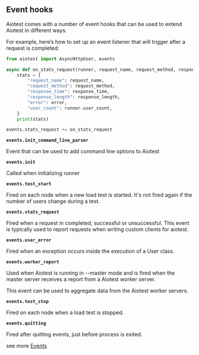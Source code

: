 ## Event hooks
Aiotest comes with a number of event hooks that can be used to extend Aiotest in different ways.

For example, here’s how to set up an event listener that will trigger after a request is completed:
```python
from aiotest import AsyncHttpUser, events

async def on_stats_request(runner, request_name, request_method, response_time, response_length, error):
    stats = {
        "request_name": request_name, 
        "request_method": request_method, 
        "response_time": response_time,
        "response_length": response_length,
        "error": error,
        "user_count": runner.user_count,
    }
    print(stats)

events.stats_request += on_stats_request  
```
**`events.init_command_line_parser`**

Event that can be used to add command line options to Aiotest


**`events.init`**

Called when initializing runner

**`events.test_start`**

Fired on each node when a new load test is started. It's not fired again if the number of users change during a test.

**`events.stats_request`**

Fired when a request in completed, successful or unsuccessful. This event is typically used to report requests when writing custom clients for aiotest.

**`events.user_error`**

Fired when an exception occurs inside the execution of a User class.

**`events.worker_report`**

Used when Aiotest is running in --master mode and is fired when the master
server receives a report from a Aiotest worker server.

This event can be used to aggregate data from the Aiotest worker servers.

**`events.test_stop`**

Fired on each node when a load test is stopped.

**`events.quitting`**

Fired after quitting events, just before process is exited.

see more [Events](https://github.com/hewei198711/Aiotest/blob/main/examples/add_events.py)